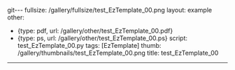 git---
fullsize: /gallery/fullsize/test_EzTemplate_00.png
layout: example
other:
- {type: pdf, url: /gallery/other/test_EzTemplate_00.pdf}
- {type: ps, url: /gallery/other/test_EzTemplate_00.ps}
script: test_EzTemplate_00.py
tags: [EzTemplate]
thumb: /gallery/thumbnails/test_EzTemplate_00.png
title: test_EzTemplate_00
---
